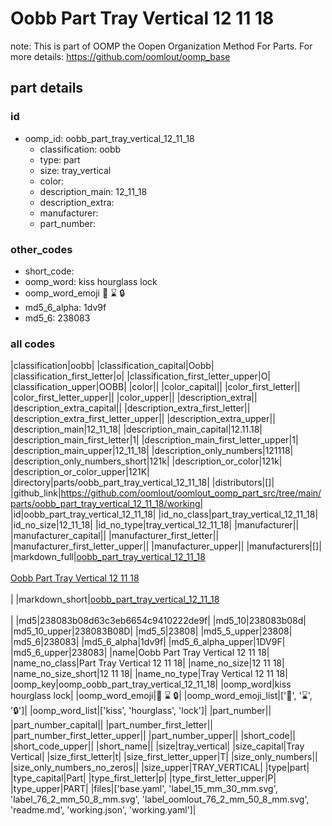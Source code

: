 # Oobb Part Tray Vertical 12 11 18  

note: This is part of OOMP the Oopen Organization Method For Parts. For more details: https://github.com/oomlout/oomp_base

##  part details





### id
* oomp_id: oobb_part_tray_vertical_12_11_18
  * classification: oobb
  * type: part
  * size: tray_vertical
  * color: 
  * description_main: 12_11_18
  * description_extra: 
  * manufacturer: 
  * part_number: 

### other_codes
* short_code: 
* oomp_word: kiss hourglass lock
* oomp_word_emoji :kiss: :hourglass: :lock:
* md5_6_alpha: 1dv9f
* md5_6: 238083

### all codes 
|classification|oobb|
|classification_capital|Oobb|
|classification_first_letter|o|
|classification_first_letter_upper|O|
|classification_upper|OOBB|
|color||
|color_capital||
|color_first_letter||
|color_first_letter_upper||
|color_upper||
|description_extra||
|description_extra_capital||
|description_extra_first_letter||
|description_extra_first_letter_upper||
|description_extra_upper||
|description_main|12_11_18|
|description_main_capital|12.11.18|
|description_main_first_letter|1|
|description_main_first_letter_upper|1|
|description_main_upper|12_11_18|
|description_only_numbers|121118|
|description_only_numbers_short|121k|
|description_or_color|121k|
|description_or_color_upper|121K|
|directory|parts/oobb_part_tray_vertical_12_11_18|
|distributors|[]|
|github_link|https://github.com/oomlout/oomlout_oomp_part_src/tree/main/parts/oobb_part_tray_vertical_12_11_18/working|
|id|oobb_part_tray_vertical_12_11_18|
|id_no_class|part_tray_vertical_12_11_18|
|id_no_size|12_11_18|
|id_no_type|tray_vertical_12_11_18|
|manufacturer||
|manufacturer_capital||
|manufacturer_first_letter||
|manufacturer_first_letter_upper||
|manufacturer_upper||
|manufacturers|[]|
|markdown_full|[oobb_part_tray_vertical_12_11_18](https://github.com/oomlout/oomlout_oomp_part_src/tree/main/parts/oobb_part_tray_vertical_12_11_18/working)<br>[](https://github.com/oomlout/oomlout_oomp_part_src/tree/main/parts/oobb_part_tray_vertical_12_11_18/working)<br>[Oobb Part Tray Vertical 12 11 18](https://github.com/oomlout/oomlout_oomp_part_src/tree/main/parts/oobb_part_tray_vertical_12_11_18/working)<br><br>|
|markdown_short|[oobb_part_tray_vertical_12_11_18](https://github.com/oomlout/oomlout_oomp_part_src/tree/main/parts/oobb_part_tray_vertical_12_11_18/working)<br><br>|
|md5|238083b08d63c3eb6654c9410222de9f|
|md5_10|238083b08d|
|md5_10_upper|238083B08D|
|md5_5|23808|
|md5_5_upper|23808|
|md5_6|238083|
|md5_6_alpha|1dv9f|
|md5_6_alpha_upper|1DV9F|
|md5_6_upper|238083|
|name|Oobb Part Tray Vertical 12 11 18|
|name_no_class|Part Tray Vertical 12 11 18|
|name_no_size|12 11 18|
|name_no_size_short|12 11 18|
|name_no_type|Tray Vertical 12 11 18|
|oomp_key|oomp_oobb_part_tray_vertical_12_11_18|
|oomp_word|kiss hourglass lock|
|oomp_word_emoji|:kiss: :hourglass: :lock:|
|oomp_word_emoji_list|[':kiss:', ':hourglass:', ':lock:']|
|oomp_word_list|['kiss', 'hourglass', 'lock']|
|part_number||
|part_number_capital||
|part_number_first_letter||
|part_number_first_letter_upper||
|part_number_upper||
|short_code||
|short_code_upper||
|short_name||
|size|tray_vertical|
|size_capital|Tray Vertical|
|size_first_letter|t|
|size_first_letter_upper|T|
|size_only_numbers||
|size_only_numbers_no_zeros||
|size_upper|TRAY_VERTICAL|
|type|part|
|type_capital|Part|
|type_first_letter|p|
|type_first_letter_upper|P|
|type_upper|PART|
|files|['base.yaml', 'label_15_mm_30_mm.svg', 'label_76_2_mm_50_8_mm.svg', 'label_oomlout_76_2_mm_50_8_mm.svg', 'readme.md', 'working.json', 'working.yaml']|
